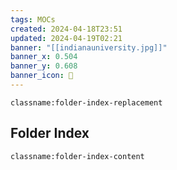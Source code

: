 ```yaml
---
tags: MOCs
created: 2024-04-18T23:51
updated: 2024-04-19T02:21
banner: "[[indianauniversity.jpg]]"
banner_x: 0.504
banner_y: 0.608
banner_icon: 🏫
---
```

`classname:folder-index-replacement`
## Folder Index
`classname:folder-index-content`
```folder-index-content
```